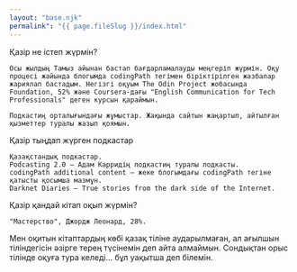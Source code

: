 ```yaml
---
layout: "base.njk"
permalink": "{{ page.fileSlug }}/index.html"
---
```


Қазір не істеп жүрмін?​

    Осы жылдың Тамыз айынан бастап бағдарламалауды меңгеріп жүрмін. Оқу процесі жайында блогымда codingPath тегімен біріктірілген жазбалар жариялап бастадым. Негізгі оқуым The Odin Project жобасында Foundation, 52% және Coursera-дағы "English Communication for Tech Professionals" деген курсын қараймын.

    Подкастиң орталығындағы жұмыстар. Жақында сайтын жаңартып, айтылған қызметтер туралы жазып қоямын.

Қазір тыңдап жүрген подкастар​

    Қазақстандық подкастар.
    Podcasting 2.0 – Адам Карридің подкастиң туралы подкасты.
    codingPath additional content – жеке блогымдағы codingPath тегіне қатысты қосымша мазмұн.
    Darknet Diaries – True stories from the dark side of the Internet.

Қазір қандай кітап оқып жүрмін?​

    "Мастерство", Джордж Леонард, 28%.

Мен оқитын кітаптардың көбі қазақ тіліне аударылмаған, ал ағылшын тіліндегісін әзірге терең түсінемін деп айта алмаймын. Сондықтан орыс тілінде оқуға тура келеді… бұл уақытша деп білемін.
